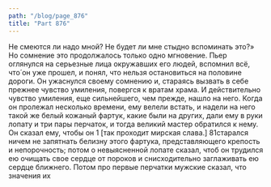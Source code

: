 ```yaml
---
path: "/blog/page_876"
title: "Part 876"
---
```


 Не смеются ли надо мной? Не будет ли мне стыдно вспоминать это?» Но сомнение это продолжалось только одно мгновение. Пьер оглянулся на серьезные лица окружавших его людей, вспомнил всё, что́ он уже прошел, и понял, что нельзя остановиться на половине дороги. Он ужаснулся своему сомнению и, стараясь вызвать в себе прежнее чувство умиления, повергся к вратам храма. И действительно чувство умиления, еще сильнейшего, чем прежде, нашло на него. Когда он пролежал несколько времени, ему велели встать, и надели на него такой же белый кожаный фартук, какие были на других, дали ему в руки лопату и три пары перчаток, и тогда великий мастер обратился к нему. Он сказал ему, чтобы он 1 [так проходит мирская слава.]
81старался ничем не запятнать белизну этого фартука, представляющего крепость и непорочность; потом о невыясненной лопате сказал, чтоб он трудился ею очищать свое сердце от пороков и снисходительно заглаживать ею сердце ближнего. Потом про первые перчатки мужские сказал, что значения их 
